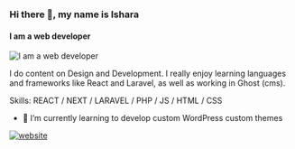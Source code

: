 ### Hi there 👋, my name is Ishara
#### I am a web developer 
![I am a web developer ](<img src="https://github.com/isharaLiyanage/isharaLiyanage/blob/b075ef8b6c8189562b5a3f4091c8045e46da7882/git.jpg">)

 I do content on Design and Development. I really enjoy learning languages and frameworks like React and Laravel, as well as working in Ghost (cms).

Skills: REACT / NEXT / LARAVEL / PHP / JS / HTML / CSS

- 🌱 I’m currently learning  to develop custom WordPress custom themes  


[<img src='https://cdn.jsdelivr.net/npm/simple-icons@3.0.1/icons/icloud.svg' alt='website' height='40'>](https://isharadulanjaya.000webhostapp.com/)  

